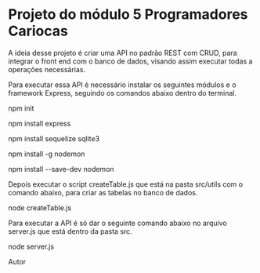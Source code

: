 # Projeto do módulo 5 Programadores Cariocas    

A ideia desse projeto é criar uma API no padrão REST com CRUD, para integrar o front end com o banco de dados, visando assim executar todas a operações necessárias.

Para executar essa API é necessário instalar os seguintes módulos e o framework Express, seguindo os comandos abaixo dentro do terminal.

npm init

npm install express

npm install sequelize sqlite3

<!-- Nodemon é opcional, porém recomendado para não ser preciso fechar e abrir o servidor para mostrar as alterações feitas no código do projeto -->

npm install -g nodemon

npm install --save-dev nodemon 

Depois executar o script createTable.js que está na pasta src/utils com o comando abaixo, para criar as tabelas no banco de dados.

node createTable.js

Para executar a API é só dar o seguinte comando abaixo no arquivo server.js que está dentro da pasta src.

node server.js


Autor